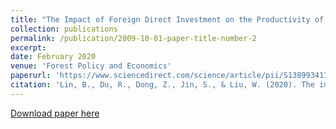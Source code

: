 ```yaml
---
title: "The Impact of Foreign Direct Investment on the Productivity of the Chinese Forest Products Industry"
collection: publications
permalink: /publication/2009-10-01-paper-title-number-2
excerpt:
date: February 2020
venue: 'Forest Policy and Economics'
paperurl: 'https://www.sciencedirect.com/science/article/pii/S1389934119302515'
citation: 'Lin, B., Du, R., Dong, Z., Jin, S., & Liu, W. (2020). The impact of foreign direct investment on the productivity of the Chinese forest products industry. Forest Policy and Economics, 111, 102035.'
---
```


[Download paper here](http://zekuan-dong.github.io/files/paper2.pdf)

